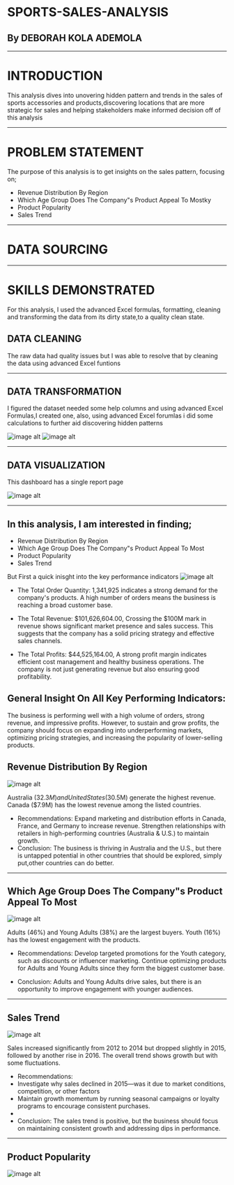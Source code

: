 # SPORTS-SALES-ANALYSIS

## By DEBORAH KOLA ADEMOLA

___

# INTRODUCTION
This analysis dives into unovering hidden pattern and trends in the sales of sports accessories and products,discovering locations that are more strategic for sales and helping stakeholders make informed decision off of this analysis

___

# PROBLEM STATEMENT
The purpose of this analysis is to get insights on the sales pattern, focusing on;
* Revenue Distribution By Region
* Which Age Group Does The Company"s Product Appeal To Mostky
* Product Popularity
* Sales Trend

___

# DATA SOURCING

___

# SKILLS DEMONSTRATED
For this analysis, I used the advanced Excel formulas, formatting, cleaning and transforming the data from its dirty state,to a quality clean state.

## DATA CLEANING
The raw data had quality issues but I was able to resolve that by cleaning the data using advanced Excel funtions

___

## DATA TRANSFORMATION
I figured the dataset needed some help columns and using advanced Excel Formulas,I created one, also, using advanced Excel forumlas i did some calculations to further aid discovering hidden patterns

![image alt](https://github.com/Temitope-Kola/SPORTS-SALES-ANALYSIS/blob/main/sports%20images/data%20manipulation%20for%20sports%20sales%20-%20Copy.png?raw=true)
![image alt](https://github.com/Temitope-Kola/SPORTS-SALES-ANALYSIS/blob/main/sports%20images/data%20transformation%20for%20sports%20sales%20-%20Copy.png?raw=true)

___

## DATA VISUALIZATION
This dashboard has a single report page

![image alt](https://github.com/Temitope-Kola/SPORTS-SALES-ANALYSIS/blob/main/sports%20images/sport%20sales_analysis%20dashboard.png?raw=true)
___

## In this analysis, I am interested in finding;
* Revenue Distribution By Region
* Which Age Group Does The Company"s Product Appeal To Most
* Product Popularity
* Sales Trend

But First a quick inisght into the key performance indicators
![image alt](https://github.com/Temitope-Kola/SPORTS-SALES-ANALYSIS/blob/main/sports%20images/KPI%20for%20sports%20analysis.png?raw=true)

* The Total Order Quantity: 1,341,925 indicates a strong demand for the company's products. A high number of orders means the business is reaching a broad customer base.

* The Total Revenue: $101,626,604.00, Crossing the $100M mark in revenue shows significant market presence and sales success. This suggests that the company has a solid pricing strategy and effective sales channels.
 
* The Total Profits: $44,525,164.00, A strong profit margin indicates efficient cost management and healthy business operations. The company is not just generating revenue but also ensuring good profitability.

## General Insight On All Key Performing Indicators:
The business is performing well with a high volume of orders, strong revenue, and impressive profits. However, to sustain and grow profits, the company should focus on expanding into underperforming markets, optimizing pricing strategies, and increasing the popularity of lower-selling products. 

## Revenue Distribution By Region
![image alt](https://github.com/Temitope-Kola/SPORTS-SALES-ANALYSIS/blob/main/sports%20images/total%20revenue%20for%20sports%20analysis.png?raw=true)

Australia ($32.3M) and United States ($30.5M) generate the highest revenue.
Canada ($7.9M) has the lowest revenue among the listed countries.

* Recommendations:
Expand marketing and distribution efforts in Canada, France, and Germany to increase revenue.
Strengthen relationships with retailers in high-performing countries (Australia & U.S.) to maintain growth.
* Conclusion:
The business is thriving in Australia and the U.S., but there is untapped potential in other countries that should be explored, simply put,other countries can do better.

___

## Which Age Group Does The Company"s Product Appeal To Most
![image alt](https://github.com/Temitope-Kola/SPORTS-SALES-ANALYSIS/blob/main/sports%20images/product_appeal%20.png?raw=true)

Adults (46%) and Young Adults (38%) are the largest buyers.
Youth (16%) has the lowest engagement with the products.

* Recommendations:
Develop targeted promotions for the Youth category, such as discounts or influencer marketing.
Continue optimizing products for Adults and Young Adults since they form the biggest customer base.

* Conclusion:
Adults and Young Adults drive sales, but there is an opportunity to improve engagement with younger audiences.
___

## Sales Trend
![image alt](https://github.com/Temitope-Kola/SPORTS-SALES-ANALYSIS/blob/main/sports%20images/sales%20trend%20for%20sports%20sales%20analysis.png?raw=true)

Sales increased significantly from 2012 to 2014 but dropped slightly in 2015, followed by another rise in 2016.
The overall trend shows growth but with some fluctuations.
* Recommendations:
* Investigate why sales declined in 2015—was it due to market conditions, competition, or other factors
* Maintain growth momentum by running seasonal campaigns or loyalty programs to encourage consistent purchases.
* 
* Conclusion:
The sales trend is positive, but the business should focus on maintaining consistent growth and addressing dips in performance.
___

## Product Popularity
![image alt]()
